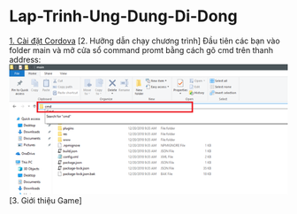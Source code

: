 # Lap-Trinh-Ung-Dung-Di-Dong

[1. Cài đặt Cordova](https://evothings.com/doc/build/cordova-install-windows.html)
[2. Hưỡng dẫn chạy chương trình]
      Đầu tiên các bạn vào folder main và mở cửa sổ command promt bằng cách gõ cmd trên thanh address:
      <img src="https://github.com/thanhnhani654/Lap-Trinh-Ung-Dung-Di-Dong/blob/master/Huong%20dan/Huong%20dan%20chay%20chuong%20trinh%20IMG/B1.png?raw=true">
[3. Giới thiệu Game]
